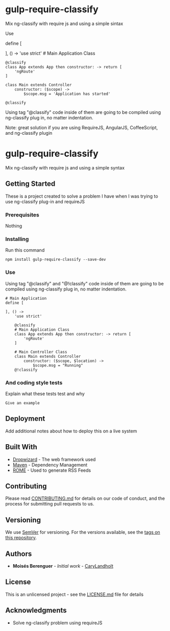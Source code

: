 # gulp-require-classify
Mix ng-classify with require js and using a simple sintax 

Use


define [

], () ->
	'use strict'
	# Main Application Class

	@classify
	class App extends App then constructor: -> return [
		'ngRoute'
	]

	class Main extends Controller
		constructor: ($scope) ->
			$scope.msg = 'Application has started'

	@classify


Using tag "@classify" code inside of them are going to be compiled using ng-classify plug in, no matter indentation.

Note: great solution if you are using RequireJS, AngularJS, CoffeeScript, and ng-classify plugin  



# gulp-require-classify

Mix ng-classify with require js and using a simple syntax 

## Getting Started

These is a project created to solve a problem I have when I was trying to use ng-classify plug-in and requireJS

### Prerequisites

Nothing

### Installing

Run this command

```
npm install gulp-require-classify --save-dev
```

### Use

Using tag "@classify" and "@!classify" code inside of them are going to be compiled using ng-classify plug in, no matter indentation.

```
# Main Application
define [
	
], () ->
	'use strict'
	
	@classify
	# Main Application Class
	class App extends App then constructor: -> return [
		'ngRoute'
	]

	# Main Controller Class
	class Main extends Controller
		constructor: ($scope, $location) ->
			$scope.msg = "Running"
	@!classify
```

### And coding style tests

Explain what these tests test and why

```
Give an example
```

## Deployment

Add additional notes about how to deploy this on a live system

## Built With

* [Dropwizard](http://www.dropwizard.io/1.0.2/docs/) - The web framework used
* [Maven](https://maven.apache.org/) - Dependency Management
* [ROME](https://rometools.github.io/rome/) - Used to generate RSS Feeds

## Contributing

Please read [CONTRIBUTING.md](https://gist.github.com/PurpleBooth/b24679402957c63ec426) for details on our code of conduct, and the process for submitting pull requests to us.

## Versioning

We use [SemVer](http://semver.org/) for versioning. For the versions available, see the [tags on this repository](https://github.com/your/project/tags). 

## Authors

* **Moisés Berenguer** - *Initial work* - [CaryLandholt](https://github.com/CaryLandholt)

## License

This is an unlicensed project - see the [LICENSE.md](LICENSE.md) file for details

## Acknowledgments

* Solve ng-classify problem using requireJS

